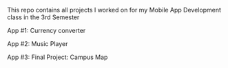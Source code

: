 This repo contains all projects I worked on for my Mobile App Development class in the 3rd Semester

App #1: Currency converter

App #2: Music Player

App #3: Final Project: Campus Map
